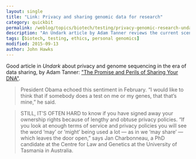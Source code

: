 ```yaml
---
layout: single
title: "Link: Privacy and sharing genomic data for research"
category: quickbit
permalink: /weblog/topics/biotech/testing/privacy-genomic-research-undark-2016.html
description: "An Undark article by Adam Tanner reviews the current scene of data protection."
tags: [biotech, testing, ethics, personal genomics]
modified: 2015-09-13
author: John Hawks
---
```


Good article in <em>Undark</em> about privacy and genome sequencing in the era of data sharing, by Adam Tanner: <a href="http://undark.org/article/dna-ancestry-sharing-privacy-23andme/">"The Promise and Perils of Sharing Your DNA"</a>. 

<blockquote>President Obama echoed this sentiment in February. “I would like to think that if somebody does a test on me or my genes, that that’s mine,” he said.</blockquote>

<blockquote>STILL, IT’S OFTEN HARD to know if you have signed away your ownership rights because of lengthy and obtuse privacy policies. “If you look at enough terms of service and privacy policies you will see the word ‘may’ or ‘might’ being used a lot — as in we ‘may share’ — which leaves the door open,” says Jan Charbonneau, a PhD candidate at the Centre for Law and Genetics at the University of Tasmania in Australia.</blockquote>
